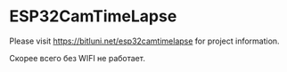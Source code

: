 # ESP32CamTimeLapse

Please visit https://bitluni.net/esp32camtimelapse for project information.

Скорее всего без WIFI не работает.
